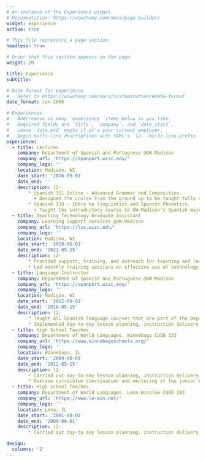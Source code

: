```yaml
---
# An instance of the Experience widget.
# Documentation: https://wowchemy.com/docs/page-builder/
widget: experience
active: true

# This file represents a page section.
headless: true

# Order that this section appears on the page.
weight: 20

title: Experience
subtitle: 

# Date format for experience
#   Refer to https://wowchemy.com/docs/customization/#date-format
date_format: Jan 2006

# Experiences.
#   Add/remove as many `experience` items below as you like.
#   Required fields are `title`, `company`, and `date_start`.
#   Leave `date_end` empty if it's your current employer.
#   Begin multi-line descriptions with YAML's `|2-` multi-line prefix.
experience:
  - title: Lecturer
    company: Department of Spanish and Portuguese @UW-Madison
    company_url: 'https://spanport.wisc.edu/'
    company_logo: ''
    location: Madison, WI
    date_start: '2016-09-01'
    date_end: ''
    description: |2-
        * Spanish 311 Online – Advanced Grammar and Composition. 
          - Designed the course from the ground up to be taught fully online. Developed and delivered lessons. Researched and selected the technology tools used in the classroom.
        * Spanish 320 – Intro to linguistics and Spanish Phonetics. 
          - Taught the introductory course to UW-Madison’s Spanish majors. Planned and delivered daily lessons, developed and carried out assessments.
  - title: Teaching Technology Graduate Assistant
    company: Learning Support Services @UW-Madison
    company_url: 'https://lss.wisc.edu/'
    company_logo: ''
    location: Madison, WI
    date_start: '2018-06-01'
    date_end: '2021-05-15'
    description: |2-
        * Provided support, training, and outreach for teaching and learning initiatives to graduate students and faculty.
        * Led monthly training sessions on effective use of technology, pedagogy and best teaching practices for face-to-face, blended, and online learning environments.
  - title: Language Instructor
    company: Department of Spanish and Portuguese @UW-Madison
    company_url: 'https://spanport.wisc.edu/'
    company_logo: ''
    location: Madison, WI
    date_start: '2012-09-01'
    date_end: '2018-05-15'
    description: |2-
        * Taught all Spanish language courses that are part of the Department of Spanish and Portuguese undergraduate program.
        * Implemented day-to-day lesson planning, instruction delivery, assessment, and administrative duties including coordination of midterm and final exams.
  - title: High School Teacher
    company: Department of World Languages. Winnebago CUSD 323
    company_url: 'https://www.winnebagoschools.org/'
    company_logo: ''
    location: Winnebago, IL
    date_start: '2009-08-01'
    date_end: '2012-05-15'
    description: |2-
        * Carried out day-to-day lesson planning, instruction delivery, assessment, and administrative duties which included parent-teacher communications as well as community outreach programs.
        * Oversaw curriculum coordination and mentoring of two junior World Language teachers.
  - title: High School Teacher
    company: Department of World Languages. Lena-Winslow CUSD 202
    company_url: 'https://www.le-win.net/'
    company_logo: ''
    location: Lena, IL
    date_start: '2001-08-01'
    date_end: '2009-06-01'
    description: |2-
        * Carried out day-to-day lesson planning, instruction delivery, assessment, and administrative duties which included parent-teacher communications as well as community outreach programs.

design:
  columns: '2'
---
```

